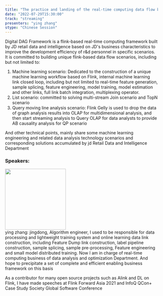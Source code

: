 ```yaml
---
title: "The practice and landing of the real-time computing data flow business engine based on Apache Flink in Jingdong Retail"
date: "2022-07-29T15:30:00"
track: "streaming"
presenters: "ying zhang"
stype: "Chinese Session"
---
```

Digital DAG Framework is a flink-based real-time computing framework built by JD retail data and intelligence based on JD's business characteristics to improve the development efficiency of r&d personnel in specific scenarios. It is committed to building unique flink-based data flow scenarios, including but not limited to:
1) Machine learning scenario: Dedicated to the construction of a unique machine learning workflow based on Flink, internal machine learning link closed loop, including but not limited to real-time feature generation, sample splicing, feature engineering, model training, model estimation and other links, full link batch integration, multiplexing operator.
2) List scenario: committed to solving multi-stream Join scenario and TopN scenario
3) Query moving line analysis scenario: Flink Gelly is used to drop the data of graph analysis results into OLAP for multidimensional analysis, and then start streaming analysis to Query OLAP for data analysts to provide AB causality analysis for QP scenario


And other technical points, mainly share some machine learning engineering and related data analysis technology scenarios and corresponding solutions accumulated by jd Retail Data and Intelligence Department
 ### Speakers: 
 <img src="images/speaker/1112.png" width="200" /><br>ying zhang: jingdong, Algorithm engineer, I used to be responsible for data processing and lightweight training system and online learning data link construction, including Feature Dump link construction, label pipeline construction, sample splicing, sample pre-processing, Feature engineering and small model distributed training. Now I am in charge of real-time computing business of data analysis and optimization Department. And hope to precipitate a set of complete and efficient enabling business framework on this basis


As a contributor for many open source projects such as Alink and DL on Flink, I have made speeches at Flink Forward Asia 2021 and InfoQ QCon+ Case Study Society Global Software Conference

 
